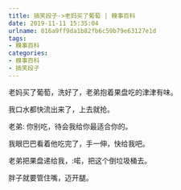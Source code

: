 ```yaml
---
title: 搞笑段子->老妈买了葡萄 | 糗事百科
date: 2019-11-11 15:35:04
urlname: 016a9ff9da1b82fb6c59b79e63127e1d
tags: 
- 糗事百科
categories:
- 糗事百科
- 搞笑段子
---
```

老妈买了葡萄，洗好了，老弟抱着果盘吃的津津有味。

我口水都快流出来了，上去就抢。

老弟:   你别吃，待会我给你最适合你的。

我眼巴巴看着他吃完了，手一伸，快给我吧。

老弟把果盘递给我，:喏，把这个倒垃圾桶去。

胖子就要管住嘴，迈开腿。


